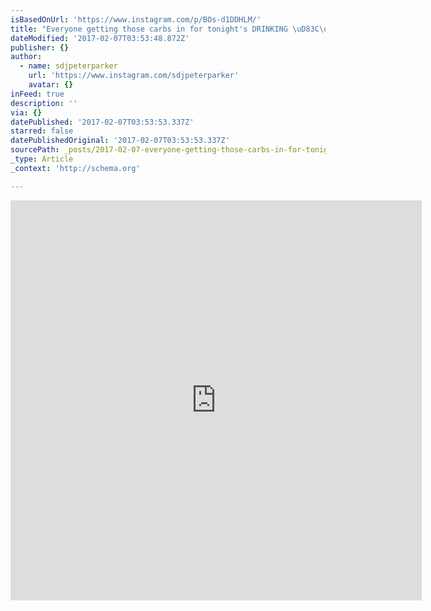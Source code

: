 ```yaml
---
isBasedOnUrl: 'https://www.instagram.com/p/BOs-d1DDHLM/'
title: "Everyone getting those carbs in for tonight's DRINKING \uD83C\uDF7E\uD83C\uDF7E\uD83C\uDF7E\uD83C\uDF89\uD83C\uDF89\uD83D\uDCA5\uD83D\uDCA5\uD83D\uDCA5\uD83D\uDCA5\uD83D\uDCA5✅ Almost full. T minus 40 mins till sail away for the best NYE party not in the city \uD83D\uDC83\uD83D\uDD7A\uD83C\uDFFD\uD83C\uDF89\uD83C\uDF89\uD83C\uDF89\uD83C\uDF89\uD83C\uDF89 #nycnye2017 #peterparkerparty #getexcited #ilovenyc\uD83C\uDDFA\uD83C\uDDF8\uD83D\uDDFD #happy2017\uD83C\uDF8A\uD83C\uDF81\uD83C\uDF8A\uD83C\uDF89\uD83C\uDF81\uD83C\uDF8A"
dateModified: '2017-02-07T03:53:48.872Z'
publisher: {}
author:
  - name: sdjpeterparker
    url: 'https://www.instagram.com/sdjpeterparker'
    avatar: {}
inFeed: true
description: ''
via: {}
datePublished: '2017-02-07T03:53:53.337Z'
starred: false
datePublishedOriginal: '2017-02-07T03:53:53.337Z'
sourcePath: _posts/2017-02-07-everyone-getting-those-carbs-in-for-tonights-drinking.md
_type: Article
_context: 'http://schema.org'

---
```

<iframe src="https://cdn.embedly.com/widgets/media.html?src=http%3A%2F%2Fscontent.cdninstagram.com%2Ft50.2886-16%2F15828003_240111283089735_4802210389720825856_n.mp4&amp;src_secure=1&amp;url=https%3A%2F%2Fwww.instagram.com%2Fp%2FBOs-d1DDHLM%2F&amp;image=https%3A%2F%2Fscontent.cdninstagram.com%2Ft51.2885-15%2Fs640x640%2Fe15%2F14561841_392560771093998_6837598917463375872_n.jpg%3Fig_cache_key%3DMTQxNzc4MjcxMTQyMjg0MTU0OA%253D%253D.2&amp;key=b7d04c9b404c499eba89ee7072e1c4f7&amp;type=video%2Fmp4&amp;schema=instagram" width="658" height="640" scrolling="no" frameborder="0" allowfullscreen="" style=""></iframe>